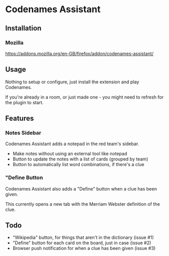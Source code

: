 # Codenames Assistant

## Installation

### Mozilla

https://addons.mozilla.org/en-GB/firefox/addon/codenames-assistant/

## Usage

Nothing to setup or configure, just install the extension and play Codenames.

If you're already in a room, or just made one - you might need to refresh for the plugin to start.

## Features

### Notes Sidebar

Codenames Assistant adds a notepad in the red team's sidebar.

-   Make notes without using an external tool like notepad
-   Button to update the notes with a list of cards (grouped by team)
-   Button to automatically list word combinations, if there's a clue

### "Define Button

Codenames Assistant also adds a "Define" button when a clue has been given.

This currently opens a new tab with the Merriam Webster definition of the clue.

## Todo

-   "Wikipedia" button, for things that aren't in the dictionary (issue #1)
-   "Define" button for each card on the board, just in case (issue #2)
-   Browser push notification for when a clue has been given (issue #3)
